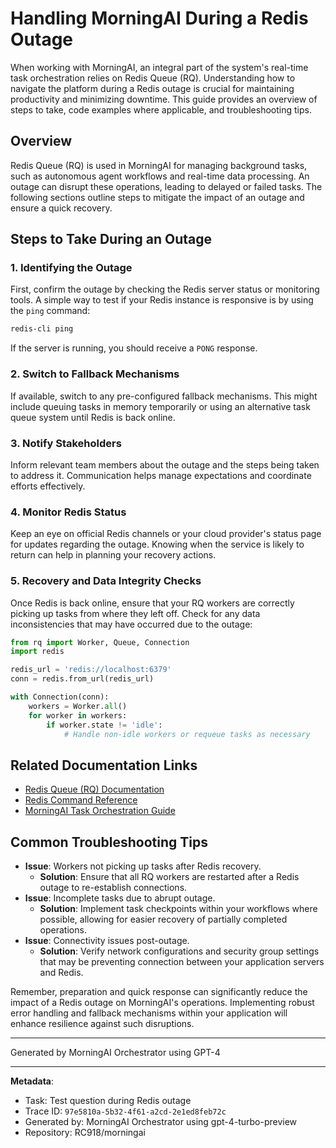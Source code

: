# Handling MorningAI During a Redis Outage

When working with MorningAI, an integral part of the system's real-time task orchestration relies on Redis Queue (RQ). Understanding how to navigate the platform during a Redis outage is crucial for maintaining productivity and minimizing downtime. This guide provides an overview of steps to take, code examples where applicable, and troubleshooting tips.

## Overview

Redis Queue (RQ) is used in MorningAI for managing background tasks, such as autonomous agent workflows and real-time data processing. An outage can disrupt these operations, leading to delayed or failed tasks. The following sections outline steps to mitigate the impact of an outage and ensure a quick recovery.

## Steps to Take During an Outage

### 1. Identifying the Outage

First, confirm the outage by checking the Redis server status or monitoring tools. A simple way to test if your Redis instance is responsive is by using the `ping` command:

```bash
redis-cli ping
```

If the server is running, you should receive a `PONG` response.

### 2. Switch to Fallback Mechanisms

If available, switch to any pre-configured fallback mechanisms. This might include queuing tasks in memory temporarily or using an alternative task queue system until Redis is back online.

### 3. Notify Stakeholders

Inform relevant team members about the outage and the steps being taken to address it. Communication helps manage expectations and coordinate efforts effectively.

### 4. Monitor Redis Status

Keep an eye on official Redis channels or your cloud provider's status page for updates regarding the outage. Knowing when the service is likely to return can help in planning your recovery actions.

### 5. Recovery and Data Integrity Checks

Once Redis is back online, ensure that your RQ workers are correctly picking up tasks from where they left off. Check for any data inconsistencies that may have occurred due to the outage:

```python
from rq import Worker, Queue, Connection
import redis

redis_url = 'redis://localhost:6379'
conn = redis.from_url(redis_url)

with Connection(conn):
    workers = Worker.all()
    for worker in workers:
        if worker.state != 'idle':
            # Handle non-idle workers or requeue tasks as necessary
```

## Related Documentation Links

- [Redis Queue (RQ) Documentation](https://python-rq.org/docs/)
- [Redis Command Reference](https://redis.io/commands)
- [MorningAI Task Orchestration Guide](/docs/task_orchestration.md)

## Common Troubleshooting Tips

- **Issue**: Workers not picking up tasks after Redis recovery.
    - **Solution**: Ensure that all RQ workers are restarted after a Redis outage to re-establish connections.
- **Issue**: Incomplete tasks due to abrupt outage.
    - **Solution**: Implement task checkpoints within your workflows where possible, allowing for easier recovery of partially completed operations.
- **Issue**: Connectivity issues post-outage.
    - **Solution**: Verify network configurations and security group settings that may be preventing connection between your application servers and Redis.

Remember, preparation and quick response can significantly reduce the impact of a Redis outage on MorningAI's operations. Implementing robust error handling and fallback mechanisms within your application will enhance resilience against such disruptions.

---
Generated by MorningAI Orchestrator using GPT-4

---

**Metadata**:
- Task: Test question during Redis outage
- Trace ID: `97e5810a-5b32-4f61-a2cd-2e1ed8feb72c`
- Generated by: MorningAI Orchestrator using gpt-4-turbo-preview
- Repository: RC918/morningai
